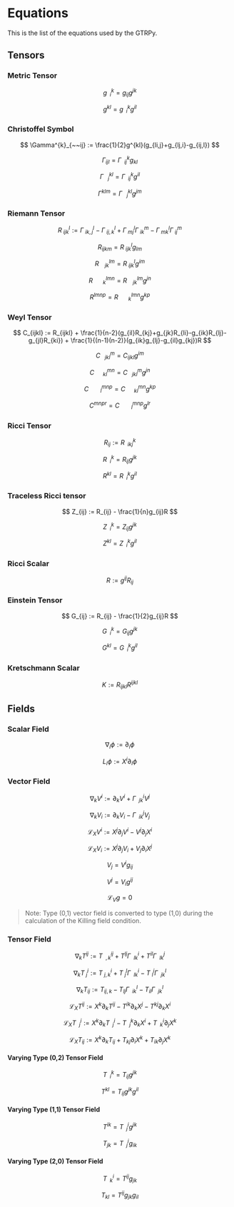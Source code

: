 # Equations

This is the list of the equations used by the GTRPy.

## Tensors

### Metric Tensor

$$
g^{k}_{~~i} = g_{ij}g^{jk}
$$

$$
g^{kl} = g^{k}_{~~i}g^{il}
$$

### Christoffel Symbol

$$
    \Gamma^{k}_{~~ij} := \frac{1}{2}g^{kl}(g_{li,j}+g_{lj,i}-g_{ij,l})
$$

$$
    \Gamma_{ijl} = \Gamma^{k}_{~~ij}g_{kl}
$$

$$
    \Gamma^{kl}_{~~~j}=\Gamma^{k}_{~~ij}g^{il}
$$

$$
    \Gamma^{klm} = \Gamma^{kl}_{~~~j}g^{jm}
$$

### Riemann Tensor

$$
    R^l_{~ijk} := \Gamma^{l}_{~ik,j} - \Gamma^{l}_{~ij,k} + \Gamma^{l}_{~mj}\Gamma^{m}_{~ik} - \Gamma^{l}_{~mk}\Gamma^{m}_{~ij}
$$

$$
    R_{ijkm}=R^l_{~ijk}g_{lm}
$$

$$
    R^{lm}_{~~~~jk}=R^l_{~ijk}g^{im}
$$

$$
    R^{lmn}_{~~~~~~~k}=R^{lm}_{~~~~jk}g^{jn}
$$

$$
    R^{lmnp}=R^{lmn}_{~~~~~~~k}g^{kp}
$$

### Weyl Tensor

$$
    C_{ijkl} := R_{ijkl} + \frac{1}{n-2}(g_{il}R_{kj}+g_{jk}R_{li}-g_{ik}R_{lj}-g_{jl}R_{ki}) + \frac{1}{(n-1)(n-2)}(g_{ik}g_{lj}-g_{il}g_{kj})R
$$

$$
C^{m}_{~~~jkl} = C_{ijkl}g^{im}
$$

$$
C^{mn}_{~~~~~~kl} = C^{m}_{~~~jkl}g^{jn}
$$

$$
C^{mnp}_{~~~~~~~~l} = C^{mn}_{~~~~~~kl}g^{kp}
$$

$$
C^{mnpr} = C^{mnp}_{~~~~~~~~l}g^{lr}
$$

### Ricci Tensor

$$
R_{ij} := R^{k}_{~~ikj}
$$

$$
R^{k}_{~~i} = R_{ij}g^{jk}
$$

$$
R^{kl} = R^{k}_{~~i}g^{il}
$$

### Traceless Ricci tensor

$$
Z_{ij} := R_{ij} - \frac{1}{n}g_{ij}R
$$

$$
Z^{k}_{~~i} = Z_{ij}g^{jk}
$$

$$
Z^{kl} = Z^{k}_{~~i}g^{il}
$$

### Ricci Scalar

$$
R := g^{ij}R_{ij}
$$

### Einstein Tensor

$$
G_{ij} := R_{ij} - \frac{1}{2}g_{ij}R
$$

$$
G^{k}_{~~i} = G_{ij}g^{jk}
$$

$$
G^{kl} = G^{k}_{~~i}g^{il}
$$

### Kretschmann Scalar

$$
K := R_{ijkl}R^{ijkl}
$$

## Fields

### Scalar Field

$$
\nabla_i \phi := \partial_i\phi
$$

$$
L_i\phi := X^i\partial_i\phi
$$

### Vector Field

$$
\nabla_kV^i := \partial_kV^i + \Gamma^i_{~~jk}V^j
$$

$$
\nabla_kV_i := \partial_kV_i - \Gamma^{j}_{~~ik}V_j
$$

$$
\mathcal{L}_XV^i := X^j\partial_jV^i - V^j\partial_jX^i
$$

$$
\mathcal{L}_XV_i := X^j\partial_jV_i + V_j\partial_iX^j
$$

$$
V_j = V^ig_{ij}
$$

$$
V^j = V_ig^{ij}
$$

$$
\mathcal{L}_Vg = 0
$$

> Note: Type (0,1) vector field is converted to type (1,0) during the calculation of the Killing field condition.

### Tensor Field

$$
\nabla_{k}T^{ij} := T^{ij}_{~~,k}+T^{lj}\Gamma^{i}_{~~lk}+T^{il}\Gamma^{j}_{~~lk}
$$

$$
\nabla_{k}T^{i}_{~j} := T^{i}_{~j,k}+T^{l}_{~j}\Gamma^{i}_{~~lk}-T^{i}_{~l}\Gamma^{l}_{~~jk}
$$

$$
\nabla_{k}T_{ij} := T_{ij,k}-T_{lj}\Gamma^{l}_{~~ik}-T_{il}\Gamma^{l}_{~~jk}
$$

$$
\mathcal{L}_XT^{ij} := X^{k}\partial_kT^{ij}-T^{ik}\partial_{k}X^j-T^{kj}\partial_kX^i
$$

$$
\mathcal{L}_XT^{i}_{~~j} := X^k\partial_kT^{i}_{~~j}-T^{k}_{~~j}\partial_kX^i+T^{i}_{~~k}\partial_jX^k
$$

$$
\mathcal{L}_XT_{ij} := X^k\partial_kT_{ij}+T_{kj}\partial_iX^k+T_{ik}\partial_jX^k
$$

#### Varying Type (0,2) Tensor Field

$$
T^{k}_{~~i} = T_{ij}g^{jk}
$$

$$
T^{kl} = T_{ij}g^{jk}g^{il}
$$

#### Varying Type (1,1) Tensor Field

$$
T^{ik} = T^{i}_{~~j}g^{jk}
$$

$$
T_{jk} = T^{i}_{~~j}g_{ik}
$$

#### Varying Type (2,0) Tensor Field

$$
T^{i}_{~~k} = T^{ij}g_{jk}
$$

$$
T_{kl} = T^{ij}g_{jk}g_{il}
$$
